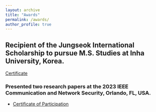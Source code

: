```yaml
---
layout: archive
title: "Awards"
permalink: /awards/
author_profile: true
---
```




## Recipient of the Jungseok International Scholarship to pursue M.S. Studies at Inha University, Korea. 

[Certificate](/files/Certificate_of_Scholarship_inha.pdf)

### Presented two research papers at the 2023 IEEE Communication and Network Security, Orlando, FL, USA.
- [Certificate of Participation](/files/CNS_certificate.pdf)
